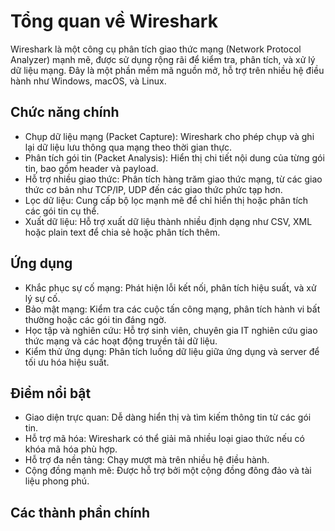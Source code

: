 # Tổng quan về Wireshark
Wireshark là một công cụ phân tích giao thức mạng (Network Protocol Analyzer) mạnh mẽ, được sử dụng rộng rãi để kiểm tra, phân tích, và xử lý dữ liệu mạng. Đây là một phần mềm mã nguồn mở, hỗ trợ trên nhiều hệ điều hành như Windows, macOS, và Linux.
## Chức năng chính
- Chụp dữ liệu mạng (Packet Capture): Wireshark cho phép chụp và ghi lại dữ liệu lưu thông qua mạng theo thời gian thực.
- Phân tích gói tin (Packet Analysis): Hiển thị chi tiết nội dung của từng gói tin, bao gồm header và payload.
- Hỗ trợ nhiều giao thức: Phân tích hàng trăm giao thức mạng, từ các giao thức cơ bản như TCP/IP, UDP đến các giao thức phức tạp hơn.
- Lọc dữ liệu: Cung cấp bộ lọc mạnh mẽ để chỉ hiển thị hoặc phân tích các gói tin cụ thể.
- Xuất dữ liệu: Hỗ trợ xuất dữ liệu thành nhiều định dạng như CSV, XML hoặc plain text để chia sẻ hoặc phân tích thêm.
## Ứng dụng
- Khắc phục sự cố mạng: Phát hiện lỗi kết nối, phân tích hiệu suất, và xử lý sự cố.
- Bảo mật mạng: Kiểm tra các cuộc tấn công mạng, phân tích hành vi bất thường hoặc các gói tin đáng ngờ.
- Học tập và nghiên cứu: Hỗ trợ sinh viên, chuyên gia IT nghiên cứu giao thức mạng và các hoạt động truyền tải dữ liệu.
- Kiểm thử ứng dụng: Phân tích luồng dữ liệu giữa ứng dụng và server để tối ưu hóa hiệu suất.
## Điểm nổi bật
- Giao diện trực quan: Dễ dàng hiển thị và tìm kiếm thông tin từ các gói tin.
- Hỗ trợ mã hóa: Wireshark có thể giải mã nhiều loại giao thức nếu có khóa mã hóa phù hợp.
- Hỗ trợ đa nền tảng: Chạy mượt mà trên nhiều hệ điều hành.
- Cộng đồng mạnh mẽ: Được hỗ trợ bởi một cộng đồng đông đảo và tài liệu phong phú.
## Các thành phần chính 
